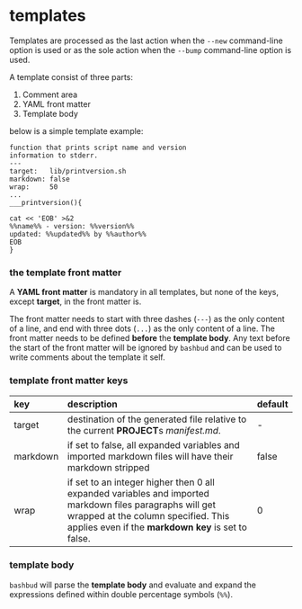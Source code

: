 # templates

Templates are processed as the last action when the `--new` command-line option is used
or as the sole action when the `--bump` command-line option is used.

A template consist of three parts:  

1. Comment area
2. YAML front matter
3. Template body

below is a simple template example:  

```text
function that prints script name and version
information to stderr.
---
target:   lib/printversion.sh
markdown: false
wrap:     50
...
___printversion(){
  
cat << 'EOB' >&2
%%name%% - version: %%version%%
updated: %%updated%% by %%author%%
EOB
}
```

### the template front matter

A **YAML front matter** is mandatory in all templates,
but none of the keys, except **target**, in the front matter is.

The front matter needs to start with three dashes (`---`) as the only content of a line,
and end with three dots (`...`) as the only content of a line.
The front matter needs to be defined **before** the **template body**.
Any text before the start of the front matter will be ignored by `bashbud` and can be used to write comments about the template it self.  

### template front matter keys

| key      | description | default |
|:---------|:------------|:--------|
| target   | destination of the generated file relative to the current **PROJECT**s *manifest.md*. | - |
| markdown | if set to false, all expanded variables and imported markdown files will have their markdown stripped | false |
| wrap     | if set to an integer higher then 0 all expanded variables and imported markdown files paragraphs will get wrapped at the column specified. This applies even if the **markdown key** is set to false. | 0 |

### template body

`bashbud` will parse the **template body** and evaluate and expand the expressions defined within double percentage symbols (`%%`).  
